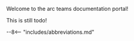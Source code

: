 Welcome to the arc teams documentation portal!

This is still todo!


--8<-- "includes/abbreviations.md"